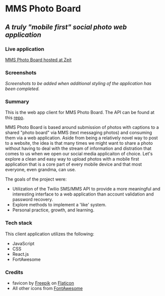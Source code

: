 # MMS Photo Board

## *A truly "mobile first" social photo web application*

### Live application
[MMS Photo Board hosted at Zeit](https://mms-photo-board.cwilliams.now.sh)

### Screenshots
*Screenshots to be added when additional styling of the application has been completed.*

### Summary
This is the web app client for MMS Photo Board. The API can be found at this [repo](https://github.com/Williams-Christopher/mms-photo-board-api).

MMS Photo Board is based around submission of photos with captions to a shared "photo board" via MMS (text messaging photos) and consuming them via a web application. Aside from being a relatively novel way to post to a website, the idea is that many times we might want to share a photo without having to deal with the stream of information and distration that comes to us when we open our social media applicaiton of choice. Let's explore a clean and easy way to upload photos with a mobile first application that is a core part of every mobile device and that most everyone, even grandma, can use.

The goals of the project were:
* Utilization of the Twilio SMS/MMS API to provide a more meaningful and interesting interface to a web application than account validation and password recovery.
* Explore methods to implement a 'like' system.
* Personal practice, growth, and learning.

### Tech stack
This client application utilizes the following:
* JavaScript
* CSS
* React.js
* FortAwesome

### Credits
* favicon by [Freepik](https://www.flaticon.com/authors/freepik) on [Flaticon](https://www.flaticon.com/)
* All other icons from [FontAwesome](https://fontawesome.com/)

